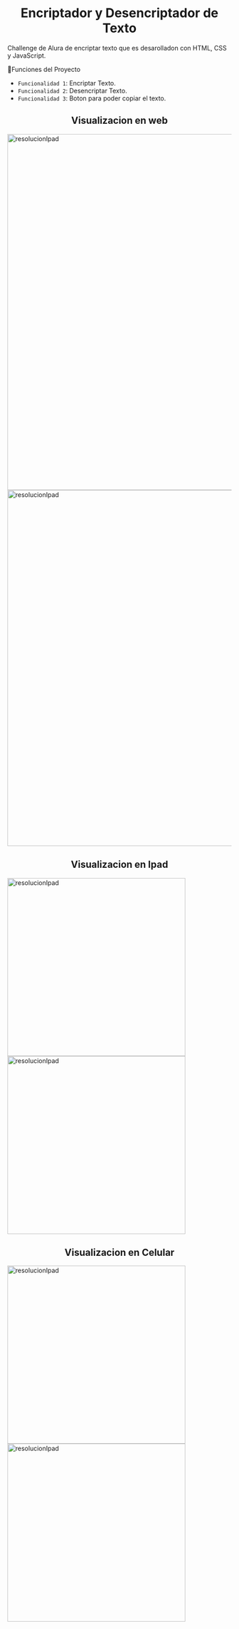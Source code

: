 <h1 align="center"> Encriptador y Desencriptador de Texto</h1>
Challenge de Alura de encriptar texto que es desarolladon con HTML, CSS y JavaScript.
 



 :hammer:Funciones del Proyecto

- `Funcionalidad 1`: Encriptar Texto.
- `Funcionalidad 2`: Desencriptar Texto. 
- `Funcionalidad 3`: Boton para poder copiar el texto.
<h2 align="center"> Visualizacion en web</h2>

<img src="https://github.com/cristhianreyesp/Alura-Challenge/assets/100064789/db2a5696-7d3d-4802-9f69-afc8eb40413e" alt="resolucionIpad" width="800">
<img src="https://github.com/cristhianreyesp/Alura-Challenge/assets/100064789/9356a836-ded8-436b-8139-1f20c2c9c452" alt="resolucionIpad" width="800">

<h2 align="center"> Visualizacion en Ipad</h2>

<img src="https://github.com/cristhianreyesp/Alura-Challenge/assets/100064789/6bb880d8-90f4-4d00-9bcb-de3855cca289e" alt="resolucionIpad" width="400">
<img src="https://github.com/cristhianreyesp/Alura-Challenge/assets/100064789/b37c091a-6026-4f02-92fd-2bdfc5bb0808" alt="resolucionIpad" width="400">

<h2 align="center"> Visualizacion en Celular</h2>

<img src="https://github.com/cristhianreyesp/Alura-Challenge/assets/100064789/d10379a0-0227-4d11-844e-6b7e34747432" alt="resolucionIpad" width="400">
<img src="https://github.com/cristhianreyesp/Alura-Challenge/assets/100064789/5e077731-ee51-47be-a233-33cce69299ad" alt="resolucionIpad" width="400">
